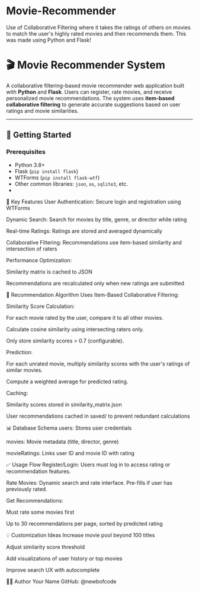 # Movie-Recommender
Use of Collaborative Filtering where it takes the ratings of others on movies to match the user's highly rated movies and then recommends them.
This was made using Python and Flask!

# 🎬 Movie Recommender System

A collaborative filtering-based movie recommender web application built with **Python** and **Flask**. Users can register, rate movies, and receive personalized movie recommendations. The system uses **item-based collaborative filtering** to generate accurate suggestions based on user ratings and movie similarities.

---

## 🚀 Getting Started

### Prerequisites
- Python 3.8+
- Flask (`pip install flask`)
- WTForms (`pip install flask-wtf`)
- Other common libraries: `json`, `os`, `sqlite3`, etc.
- 
🔑 Key Features
User Authentication: Secure login and registration using WTForms

Dynamic Search: Search for movies by title, genre, or director while rating

Real-time Ratings: Ratings are stored and averaged dynamically

Collaborative Filtering: Recommendations use item-based similarity and intersection of raters

Performance Optimization:

Similarity matrix is cached to JSON

Recommendations are recalculated only when new ratings are submitted

🧠 Recommendation Algorithm
Uses Item-Based Collaborative Filtering:

Similarity Score Calculation:

For each movie rated by the user, compare it to all other movies.

Calculate cosine similarity using intersecting raters only.

Only store similarity scores > 0.7 (configurable).

Prediction:

For each unrated movie, multiply similarity scores with the user's ratings of similar movies.

Compute a weighted average for predicted rating.

Caching:

Similarity scores stored in similarity_matrix.json

User recommendations cached in saved/ to prevent redundant calculations

📊 Database Schema
users: Stores user credentials

movies: Movie metadata (title, director, genre)

movieRatings: Links user ID and movie ID with rating

✅ Usage Flow
Register/Login: Users must log in to access rating or recommendation features.

Rate Movies: Dynamic search and rate interface. Pre-fills if user has previously rated.

Get Recommendations:

Must rate some movies first

Up to 30 recommendations per page, sorted by predicted rating

💡 Customization Ideas
Increase movie pool beyond 100 titles

Adjust similarity score threshold

Add visualizations of user history or top movies

Improve search UX with autocomplete

👨‍💻 Author
Your Name
GitHub: @newbofcode
